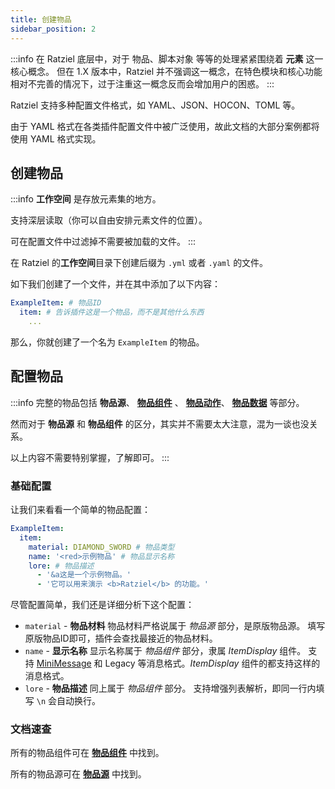 ```yaml
---
title: 创建物品
sidebar_position: 2
---
```


:::info
在 Ratziel 底层中，对于 物品、脚本对象 等等的处理紧紧围绕着 **元素** 这一核心概念。
但在 1.X 版本中，Ratziel 并不强调这一概念，在特色模块和核心功能相对不完善的情况下，过于注重这一概念反而会增加用户的困惑。
:::

Ratziel 支持多种配置文件格式，如 YAML、JSON、HOCON、TOML 等。

由于 YAML 格式在各类插件配置文件中被广泛使用，故此文档的大部分案例都将使用 YAML 格式实现。

## 创建物品

:::info
**工作空间** 是存放元素集的地方。

支持深层读取（你可以自由安排元素文件的位置）。

可在配置文件中过滤掉不需要被加载的文件。
:::

在 Ratziel 的**工作空间**目录下创建后缀为 `.yml` 或者 `.yaml` 的文件。

如下我们创建了一个文件，并在其中添加了以下内容：

```YAML title="plugins/Ratziel/workspace/example.yml"
ExampleItem: # 物品ID
  item: # 告诉插件这是一个物品，而不是其他什么东西
    ...
```

那么，你就创建了一个名为 `ExampleItem` 的物品。

## 配置物品

:::info
完整的物品包括 **物品源**、 **[物品组件](../components.md)** 、 **[物品动作](./item-action.md)**、 **[物品数据](./item-data.md)** 等部分。

然而对于 **物品源** 和 **物品组件** 的区分，其实并不需要太大注意，混为一谈也没关系。

以上内容不需要特别掌握，了解即可。
:::

### 基础配置

让我们来看看一个简单的物品配置：

```YAML
ExampleItem:
  item:
    material: DIAMOND_SWORD # 物品类型
    name: '<red>示例物品' # 物品显示名称
    lore: # 物品描述
      - '&a这是一个示例物品。'
      - '它可以用来演示 <b>Ratziel</b> 的功能。'
```

尽管配置简单，我们还是详细分析下这个配置：

- `material` - **物品材料**
  物品材料严格说属于 *物品源* 部分，是原版物品源。
  填写原版物品ID即可，插件会查找最接近的物品材料。
- `name` - **显示名称**
  显示名称属于 *物品组件* 部分，隶属 *ItemDisplay* 组件。
  支持 [MiniMessage](https://docs.advntr.dev/minimessage/format.html) 和 Legacy 等消息格式。*ItemDisplay* 组件的都支持这样的消息格式。
- `lore` - **物品描述**
  同上属于 *物品组件* 部分。
  支持增强列表解析，即同一行内填写 `\n` 会自动换行。

### 文档速查

所有的物品组件可在 **[物品组件](../components.md)** 中找到。

所有的物品源可在 **[物品源](../sources.md)** 中找到。

<!-- 



### 物品属性配置

显然，仅仅根据上面的内容，Ratziel 是无法实现 高级、现代 的功能的。

此时就需要更高级的特性来支撑。

:::info
换句话说，上面的 **物品组件** 相当于 决定物品长什么样，**物品动作** 则是决定物品的交互行为。
:::

<h4>标签解析</h4>

首先要介绍的就是它了。

插件内置大量的*标签解析器*，而*标签*的一般形式是：`{标签名:参数1:参数2:...}`

*标签* 被使用在 *物品组件* 部分节点下的内容，如：

```YAML
ExampleItem:
  item:
    lore:
      - '随机数测试: {script: Math.random()}'
      - 'PAPI变量测试1: {papi:player_name}'
      - 'PAPI变量测试2: {papi:player:name}'
      - 'PAPI变量测试3: %player_name%'
      - '内联脚本测试: {{ js: 1*22 }}'
```

如上配置我们定义了 `script` 脚本标签 和 `papi` PAPI变量标签，它们都会在物品生成的过程中解析。

标签的详细内容可参见 **[标签解析器](../tag-resolver.md)**。

<h4>片段解析</h4>

我们注意到，上面的例子中 `%player_name%` 和 `{{ js: 1*22 }}` 并不符合标签的一般形式，严格上它们属于 *片段 (Section)*

具体内容不在此展开，详见 **[片段解析器](../section-resolver.md)**。

<h4>物品属性</h4>

:::info
物品属性分为三层：**常量层 (Properties)**、**数据层 (Data)** 和 **计算层 (Computation)**。
三层数据的每一对数据都是并行生成的，所以不存在同一层的上下调用。
:::

设计参考 AzureFlow 的数据层设计。

**常量层**

常量层的数据在物品生成**之前**就已经确定。

可以用来存放一些 **计算层** 或者 **数据层** 需要用到的信息。

**数据层**

数据层的数据会实打实存储在物品 NBT 中，因此数据层的**值**的数据类型是被限定的，只允许 `int` 、`double`、`String` 等基本数据类型和 `Map` 、`List` 两种复杂数据类型。

其 NBT 结构表如下：

```Json
{
  "Ratziel": {
    ...
    "data": {
      "Key1": "Value1",
      "Key2": "Value2",
      ...
    }
  }
}
```

**计算层**

计算层在三层数据中最后进行。

其主要意义在于*通过计算来确定物品信息*，

我们可以使用标签来直接调用计算层数据，如：

```YAML
ExampleItem:
  item:
    # 常量层
    properties:
      number: 1
    # 数据层
    data:
      hello: "Hello" # String 基本类型
    # 计算层
    compute:
      world: |-
        print("Hello World!")
        "World"
      helloWorld: 'hello + "World"' # hello 调用数据层数据
    lore:
      - '{compute:world}' # 调用计算层数据
      - '{data:hello} {define:helloWorld}' # 和上面一样
      - '{prop:number}' # 调用数据层
      - '{data:hello}' # 同样也可以调用数据层数据
``` -->
